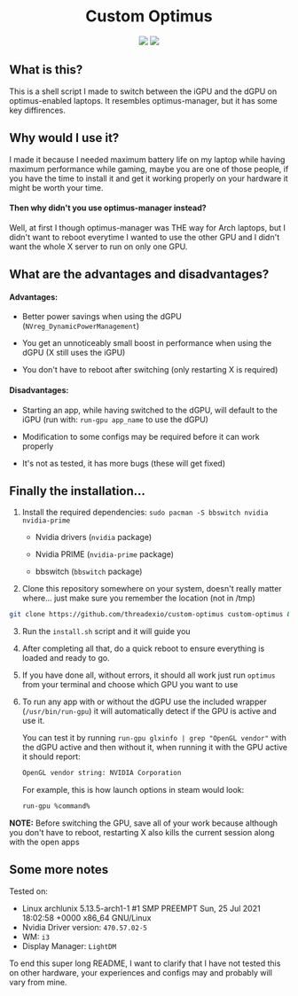 <div align="center">

<h1>Custom Optimus</h1>
<img src="https://img.shields.io/github/license/threadexio/custom-optimus?style=for-the-badge"/>
<img src="https://img.shields.io/badge/NVIDIA-OPTIMUS-green?style=for-the-badge&logo=nvidia"/>

</div>

## What is this?

This is a shell script I made to switch between the iGPU and the dGPU on optimus-enabled laptops. It resembles optimus-manager, but it has some key diffirences.

## Why would I use it?

I made it because I needed maximum battery life on my laptop while having maximum performance while gaming, maybe you are one of those people, if you have the time to install it and get it working properly on your hardware it might be worth your time.

#### Then why didn't you use optimus-manager instead?

Well, at first I though optimus-manager was THE way for Arch laptops, but I didn't want to reboot everytime I wanted to use the other GPU and I didn't want the whole X server to run on only one GPU.

## What are the advantages and disadvantages?

#### Advantages:

-   Better power savings when using the dGPU (`NVreg_DynamicPowerManagement`)

-   You get an unnoticeably small boost in performance when using the dGPU (X still uses the iGPU)

-   You don't have to reboot after switching (only restarting X is required)

#### Disadvantages:

-   Starting an app, while having switched to the dGPU, will default to the iGPU (run with: `run-gpu app_name` to use the dGPU)

-   Modification to some configs may be required before it can work properly

-   It's not as tested, it has more bugs (these will get fixed)

## Finally the installation...

1. Install the required dependencies: `sudo pacman -S bbswitch nvidia nvidia-prime`

	-   Nvidia drivers (`nvidia` package)

	-   Nvidia PRIME (`nvidia-prime` package)

	-   bbswitch (`bbswitch` package)

2. Clone this repository somewhere on your system, doesn't really matter where... just make sure you remember the location (not in /tmp)

```bash
git clone https://github.com/threadexio/custom-optimus custom-optimus && cd custom-optimus
```

3. Run the `install.sh` script and it will guide you

4. After completing all that, do a quick reboot to ensure everything is loaded and ready to go.

5. If you have done all, without errors, it should all work just run `optimus` from your terminal and choose which GPU you want to use

6. To run any app with or without the dGPU use the included wrapper (`/usr/bin/run-gpu`) it will automatically detect if the GPU is active and use it.

	You can test it by running `run-gpu glxinfo | grep "OpenGL vendor"` with the dGPU active and then without it, when running it with the GPU active it should report:

	```bash
	OpenGL vendor string: NVIDIA Corporation
	```

	For example, this is how launch options in steam would look:
	```bash
	run-gpu %command%
	```

**NOTE:** Before switching the GPU, save all of your work because although you don't have to reboot, restarting X also kills the current session along with the open apps

## Some more notes

Tested on:

-   Linux archlunix 5.13.5-arch1-1 #1 SMP PREEMPT Sun, 25 Jul 2021 18:02:58 +0000 x86_64 GNU/Linux
-   Nvidia Driver version: `470.57.02-5`
-   WM: `i3`
-   Display Manager: `LightDM`

To end this super long README, I want to clarify that I have not tested this on other hardware, your experiences and configs may and probably will vary from mine.

